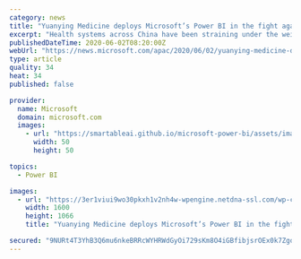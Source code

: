```yaml
---
category: news
title: "Yuanying Medicine deploys Microsoft’s Power BI in the fight against COVID-19"
excerpt: "Health systems across China have been straining under the weight of the coronavirus pandemic. That is not only due to the surge in patients and shortages of medical supplies, but also because of limited IT capabilities — especially when it comes to data analysis."
publishedDateTime: 2020-06-02T08:20:00Z
webUrl: "https://news.microsoft.com/apac/2020/06/02/yuanying-medicine-deploys-microsofts-power-bi-in-the-fight-against-covid-19/"
type: article
quality: 34
heat: 34
published: false

provider:
  name: Microsoft
  domain: microsoft.com
  images:
    - url: "https://smartableai.github.io/microsoft-power-bi/assets/images/organizations/microsoft.com-50x50.jpg"
      width: 50
      height: 50

topics:
  - Power BI

images:
  - url: "https://3er1viui9wo30pkxh1v2nh4w-wpengine.netdna-ssl.com/wp-content/uploads/prod/sites/43/2020/05/coronavirus-4910360_1920-1600x1066.jpg"
    width: 1600
    height: 1066
    title: "Yuanying Medicine deploys Microsoft’s Power BI in the fight against COVID-19"

secured: "9NURt4T3YhB3Q6mu6nkeBRRcWYHRWdGyOi729sKm8O4iGBfibjsrOEx0k7Zgo/MK/0OwFdpC0QzWOEbfsW3jXKB0suW4PmlAGjtUOQ4E3s1f0DYEyJtrakzVK+EWnnaZucT0S5J0kytYgiDJwWuArUCHZCiC1K/xTPoyBmdHw9qWqika5y8/D+s7jZT7GTc2tYnMv0PceH9PTAkBz7W16m2F8AooZBe0eX7jugYfqyR3h6u43+UmNwQIC/dLyo4imvfC0Fwj1LH6M3jM/RK/ObRFt3wcxKiFa2d+COSFRd6eHe9J9j7zEZJB0IVks4Xuy8cjZlwr0eiukk2reM99Mrn5LouZKnTGwwRzaQLW3yLLmdBZa1jg6DSOpkHKDhnGrvA9Xtzq7nRSjquLz2BxUxl2OTskBDVOm5Fg/Lz1VKqYTmb7NAZ8dnQxNTq3jmzzHHPLA/iwSLhCTfjtX0ZznL6nQsrj4i3jMquMYBkiZDo=;5Wez5+08KPiOo+BMb6+wDg=="
---
```


